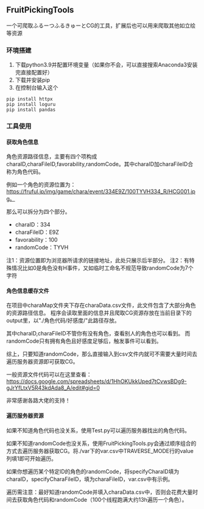 ## FruitPickingTools
一个可爬取ふるーつふるきゅーとCG的工具，扩展后也可以用来爬取其他如立绘等资源
### 环境搭建
1. 下载python3.9并配置环境变量（如果你不会，可以直接搜索Anaconda3安装完直接配置好）
2. 下载并安装pip
3. 在控制台输入这个
```shell
pip install httpx
pip install loguru
pip install pandas
```
### 工具使用

#### 获取角色信息
角色资源路径信息，主要有四个项构成charaID,charaFileID,favorability,randomCode。其中charaID加charaFileID合称为角色代码。

例如一个角色的资源位置为：https://fruful.jp/img/game/chara/event/334E9Z/100TYVH334_R/HCG001.jpg。

那么可以拆分为四个部分。

- charaID：334
- charaFileID：E9Z
- favorability：100
- randomCode：TYVH

注1：资源位置即为浏览器所请求的链接地址，此处只展示后半部分。
注2：有特殊情况比如0是角色没有H事件，又如临时工命名不规范导致randomCode为7个字符

#### 角色信息缓存文件
在项目中charaMap文件夹下存在charaData.csv文件，此文件包含了大部分角色的资源路径信息。
程序会读取里面的信息并且爬取CG资源存放在当前目录下的output里，以"./角色代码/好感度/"此路径存放。

其中charaID,charaFileID不管你有没有角色，查看别人的角色也可以看到。
而randomCode只有拥有角色且好感度足够后，触发事件可以看到。

综上，只要知道randomCode，那么直接输入到csv文件内就可不需要大量时间去遍历服务器资源即可获取CG。

一般资源文件代码可以在这里查看：https://docs.google.com/spreadsheets/d/1HhOKUkkUped7tCvwsBDg9-gJrYfLtxV5R43kdAda8_A/edit#gid=0

非常感谢各路大佬的支持！

#### 遍历服务器资源
如果不知道角色代码也没关系，使用Test.py可以遍历服务器找出的角色代码。

如果不知道randomCode也没关系，使用FruitPickingTools.py会通过顺序组合的方式去遍历服务器获取CG。将./var下的var.csv中TRAVERSE_MODE行的value列填1即可开始遍历。

如果你想遍历某个特定ID的角色的randomCode，将specifyCharaID填为charaID，specifyCharaFileID，填为charaFileID，var.csv中有示例。

遍历需注意：最好知道randomCode并填入charaData.csv中，否则会花费大量时间去获取角色代码和randomCode（100个线程跑满大约13h遍历一个角色）。

